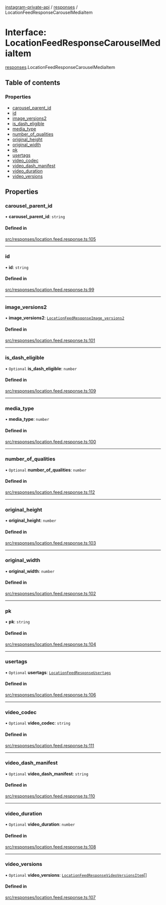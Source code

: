 [instagram-private-api](../../README.md) / [responses](../../modules/responses.md) / LocationFeedResponseCarouselMediaItem

# Interface: LocationFeedResponseCarouselMediaItem

[responses](../../modules/responses.md).LocationFeedResponseCarouselMediaItem

## Table of contents

### Properties

- [carousel\_parent\_id](LocationFeedResponseCarouselMediaItem.md#carousel_parent_id)
- [id](LocationFeedResponseCarouselMediaItem.md#id)
- [image\_versions2](LocationFeedResponseCarouselMediaItem.md#image_versions2)
- [is\_dash\_eligible](LocationFeedResponseCarouselMediaItem.md#is_dash_eligible)
- [media\_type](LocationFeedResponseCarouselMediaItem.md#media_type)
- [number\_of\_qualities](LocationFeedResponseCarouselMediaItem.md#number_of_qualities)
- [original\_height](LocationFeedResponseCarouselMediaItem.md#original_height)
- [original\_width](LocationFeedResponseCarouselMediaItem.md#original_width)
- [pk](LocationFeedResponseCarouselMediaItem.md#pk)
- [usertags](LocationFeedResponseCarouselMediaItem.md#usertags)
- [video\_codec](LocationFeedResponseCarouselMediaItem.md#video_codec)
- [video\_dash\_manifest](LocationFeedResponseCarouselMediaItem.md#video_dash_manifest)
- [video\_duration](LocationFeedResponseCarouselMediaItem.md#video_duration)
- [video\_versions](LocationFeedResponseCarouselMediaItem.md#video_versions)

## Properties

### carousel\_parent\_id

• **carousel\_parent\_id**: `string`

#### Defined in

[src/responses/location.feed.response.ts:105](https://github.com/Nerixyz/instagram-private-api/blob/b3351b9/src/responses/location.feed.response.ts#L105)

___

### id

• **id**: `string`

#### Defined in

[src/responses/location.feed.response.ts:99](https://github.com/Nerixyz/instagram-private-api/blob/b3351b9/src/responses/location.feed.response.ts#L99)

___

### image\_versions2

• **image\_versions2**: [`LocationFeedResponseImage_versions2`](LocationFeedResponseImage_versions2.md)

#### Defined in

[src/responses/location.feed.response.ts:101](https://github.com/Nerixyz/instagram-private-api/blob/b3351b9/src/responses/location.feed.response.ts#L101)

___

### is\_dash\_eligible

• `Optional` **is\_dash\_eligible**: `number`

#### Defined in

[src/responses/location.feed.response.ts:109](https://github.com/Nerixyz/instagram-private-api/blob/b3351b9/src/responses/location.feed.response.ts#L109)

___

### media\_type

• **media\_type**: `number`

#### Defined in

[src/responses/location.feed.response.ts:100](https://github.com/Nerixyz/instagram-private-api/blob/b3351b9/src/responses/location.feed.response.ts#L100)

___

### number\_of\_qualities

• `Optional` **number\_of\_qualities**: `number`

#### Defined in

[src/responses/location.feed.response.ts:112](https://github.com/Nerixyz/instagram-private-api/blob/b3351b9/src/responses/location.feed.response.ts#L112)

___

### original\_height

• **original\_height**: `number`

#### Defined in

[src/responses/location.feed.response.ts:103](https://github.com/Nerixyz/instagram-private-api/blob/b3351b9/src/responses/location.feed.response.ts#L103)

___

### original\_width

• **original\_width**: `number`

#### Defined in

[src/responses/location.feed.response.ts:102](https://github.com/Nerixyz/instagram-private-api/blob/b3351b9/src/responses/location.feed.response.ts#L102)

___

### pk

• **pk**: `string`

#### Defined in

[src/responses/location.feed.response.ts:104](https://github.com/Nerixyz/instagram-private-api/blob/b3351b9/src/responses/location.feed.response.ts#L104)

___

### usertags

• `Optional` **usertags**: [`LocationFeedResponseUsertags`](LocationFeedResponseUsertags.md)

#### Defined in

[src/responses/location.feed.response.ts:106](https://github.com/Nerixyz/instagram-private-api/blob/b3351b9/src/responses/location.feed.response.ts#L106)

___

### video\_codec

• `Optional` **video\_codec**: `string`

#### Defined in

[src/responses/location.feed.response.ts:111](https://github.com/Nerixyz/instagram-private-api/blob/b3351b9/src/responses/location.feed.response.ts#L111)

___

### video\_dash\_manifest

• `Optional` **video\_dash\_manifest**: `string`

#### Defined in

[src/responses/location.feed.response.ts:110](https://github.com/Nerixyz/instagram-private-api/blob/b3351b9/src/responses/location.feed.response.ts#L110)

___

### video\_duration

• `Optional` **video\_duration**: `number`

#### Defined in

[src/responses/location.feed.response.ts:108](https://github.com/Nerixyz/instagram-private-api/blob/b3351b9/src/responses/location.feed.response.ts#L108)

___

### video\_versions

• `Optional` **video\_versions**: [`LocationFeedResponseVideoVersionsItem`](LocationFeedResponseVideoVersionsItem.md)[]

#### Defined in

[src/responses/location.feed.response.ts:107](https://github.com/Nerixyz/instagram-private-api/blob/b3351b9/src/responses/location.feed.response.ts#L107)
